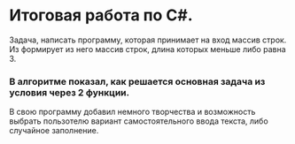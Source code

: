 # Итоговая работа по C#. 
 Задача, написать программу, которая принимает на вход массив строк. Из формирует из него массив строк, длина которых меньше либо равна 3.

### В алгоритме показал, как решается основная задача из условия через 2 функции.

В свою программу добавил немного творчества и возможность выбрать пользотелю вариант самостоятельного ввода текста, либо случайное заполнение.

